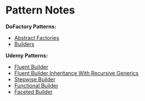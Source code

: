 # Pattern Notes

**DoFactory Patterns:**

- [Abstract Factories](Docs/DoFactoryPatterns/AbstractFactories.md)
- [Builders](Docs/DoFactoryPatterns/Builders.md)

**Udemy Patterns:**

- [Fluent Builder](Docs/Udemy/FluentBuilder.md)
- [Fluent Builder Inheritance With Recursive Generics](<Docs/Udemy/FluentBuilderInheritance%20(With%20Recursive%20Generics).md>)
- [Stepwise Builder](Docs/Udemy/StepwiseBuilder.md)
- [Functional Builder](Docs/Udemy/FunctionalBuilder.md)
- [Faceted Builder](Docs/Udemy/FacetedBuilder.md)

